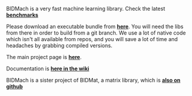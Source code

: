 BIDMach is a very fast machine learning library. Check the latest <b><a href="https://github.com/BIDData/BIDMach/wiki/Benchmarks">benchmarks</a></b>

Please download an executable bundle from <b><a href="http://bid2.berkeley.edu/bid-data-project/download/">here</a></b>. You will need the libs from there in order to build from a git branch. We use a lot of native code which isn't all available from repos, and you will save a lot of time and headaches by grabbing compiled versions.

The main project page is <b><a href="http://bid2.berkeley.edu/bid-data-project/">here</a></b>.

Documentation is <b><a href="https://github.com/BIDData/BIDMach/wiki">here in the wiki</a></b>

BIDMach is a sister project of BIDMat, a matrix library, which is 
<b><a href="https://github.com/BIDData/BIDMat">also on github</a></b>

